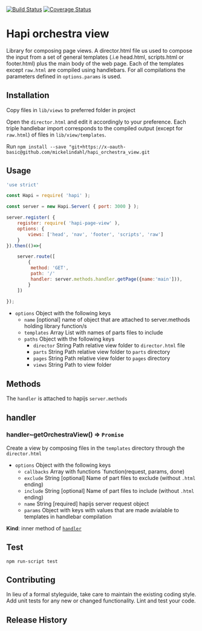 [![Build Status](https://travis-ci.org/mickelindahl/hapi_orchestra_view.svg?branch=master)](https://travis-ci.org/mickelindahl/hapi_orchestra_view)
[![Coverage Status](https://coveralls.io/repos/github/mickelindahl/hapi_orchestra_view/badge.svg?branch=master)](https://coveralls.io/github/mickelindahl/hapi_orchestra_view?branch=master)

# Hapi orchestra view
 
Library for composing page views. A director.html file us used to compose 
the input from a set of general templates (.i.e head.html, scripts.html or 
footer.html) plus the main body of the web page. Each of the templates 
except `raw.html` are compiled using handlebars. For all compilations
the parameters defined in `options.params` is used.
 

## Installation

Copy files in `lib/views` to preferred folder in project
 
Open the `director.html` and edit it accordingly to your preference. Each 
triple handlebar import corresponds to the compiled output (except for
`raw.html`) of files in `lib/view/templates`.

Run `npm install --save "git+https://x-oauth-basic@github.com/mickelindahl/hapi_orchestra_view.git`
  

## Usage
```js
'use strict'

const Hapi = require( 'hapi' );

const server = new Hapi.Server( { port: 3000 } );

server.register( {
    register: require( 'hapi-page-view' ),
    options: { 
        views: ['head', 'nav', 'footer', 'scripts', 'raw']
    }
}).then(()=>{

    server.route([
        {
         method: 'GET',
         path: '/'
         handler: server.methods.handler.getPage({name:'main'])),
        }
    ])
   
});
```

- `options` Object with the following keys
  - `name` [optional] name of object that are attached to server.methods holding library function/s
  - `templates` Array List with names of parts files to include
  - `paths` Object with the following keys
    - `director` String Path relative view folder to `director.html` file
    - `parts` String Path relative view folder to `parts` directory
    - `pages` String Path relative view folder to `pages` directory
    - `views` String Path to view folder

## Methods

The `handler` is attached to hapijs `server.methods`

<a name="server.methods.module_handler"></a>

## handler
<a name="server.methods.module_handler..getOrchestraView"></a>

### handler~getOrchestraView() ⇒ <code>Promise</code>
Create a view by composing files in the  `templates` directory
 through the `director.html`

- `options` Object with the following keys
  - `callbacks` Array with functions `function(request, params, done)
  - `exclude` String [optional] Name of part files to exclude (without `.html` ending)
  - `include` String [optional] Name of part files to include (without `.html` ending)
  - `name` String [required] hapijs server request object
  - `params` Object with keys with values that are made avialable to templates in handlebar compilation

**Kind**: inner method of <code>[handler](#server.methods.module_handler)</code>  
## Test
`npm run-script test`

## Contributing
In lieu of a formal styleguide, take care to maintain the 
existing coding style. Add unit tests for any new or changed 
functionality. Lint and test your code.

## Release History